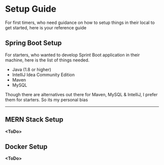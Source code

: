 # Setup Guide
For first timers, who need guidance on how to setup things in their local to get started, here is your reference guide

## Spring Boot Setup

For starters, who wanted to develop Sprint Boot application in their machine, here is the list of things needed. 

* Java (1.8 or higher)
* IntelliJ Idea Community Edition
* Maven
* MySQL

Though there are alternatives out there for Maven, MySQL & IntelliJ, I prefer them for starters. So its my personal bias

<hr/>

## MERN Stack Setup

**\<ToDo\>**

## Docker Setup

**\<ToDo\>**
